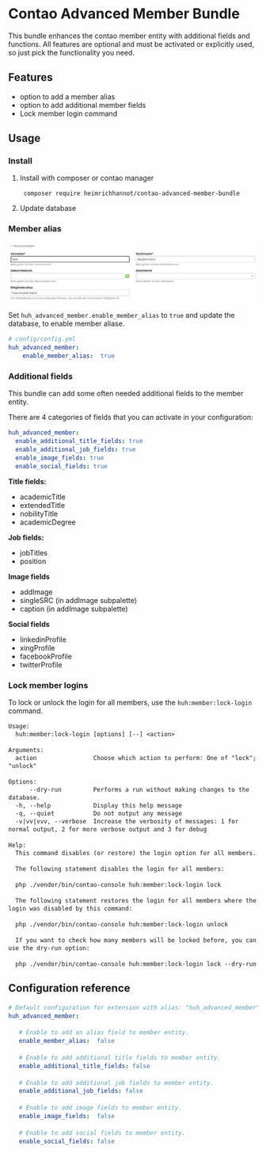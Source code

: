 # Contao Advanced Member Bundle

This bundle enhances the contao member entity with additional fields and functions. 
All features are optional and must be activated or explicitly used, so just pick
the functionality you need.

## Features

- option to add a member alias
- option to add additional member fields
- Lock member login command

## Usage

### Install  

1. Install with composer or contao manager

        composer require heimrichhannot/contao-advanced-member-bundle

2. Update database

### Member alias

![](docs/images/screenshot_alias.png)

Set `huh_advanced_member.enable_member_alias` to `true` and update the database, to enable member aliase. 

```yaml
# config/config.yml
huh_advanced_member:
    enable_member_alias:  true
```

### Additional fields

This bundle can add some often needed additional fields to the member entity. 

There are 4 categories of fields that you can activate in your configuration:

```yaml
huh_advanced_member:
  enable_additional_title_fields: true
  enable_additional_job_fields: true
  enable_image_fields: true
  enable_social_fields: true
```

**Title fields:**
* academicTitle
* extendedTitle
* nobilityTitle
* academicDegree

**Job fields:**
* jobTitles
* position

**Image fields**
* addImage
* singleSRC (in addImage subpalette)
* caption (in addImage subpalette)

**Social fields**
* linkedinProfile
* xingProfile
* facebookProfile
* twitterProfile


### Lock member logins

To lock or unlock the login for all members, use the `huh:member:lock-login` command.

```
Usage:
  huh:member:lock-login [options] [--] <action>

Arguments:
  action                Choose which action to perform: One of "lock"; "unlock"

Options:
      --dry-run         Performs a run without making changes to the database.
  -h, --help            Display this help message
  -q, --quiet           Do not output any message
  -v|vv|vvv, --verbose  Increase the verbosity of messages: 1 for normal output, 2 for more verbose output and 3 for debug

Help:
  This command disables (or restore) the login option for all members.
  
  The following statement disables the login for all members:
  
  php ./vendor/bin/contao-console huh:member:lock-login lock
  
  The following statement restores the login for all members where the login was disabled by this command:
  
  php ./vendor/bin/contao-console huh:member:lock-login unlock
  
  If you want to check how many members will be locked before, you can use the dry-run option:
  
  php ./vendor/bin/contao-console huh:member:lock-login lock --dry-run
```

## Configuration reference

```yaml
# Default configuration for extension with alias: "huh_advanced_member"
huh_advanced_member:

   # Enable to add an alias field to member entity.
   enable_member_alias:  false

   # Enable to add additional title fields to member entity.
   enable_additional_title_fields: false

   # Enable to add additional job fields to member entity.
   enable_additional_job_fields: false

   # Enable to add image fields to member entity.
   enable_image_fields:  false

   # Enable to add social fields to member entity.
   enable_social_fields: false
```